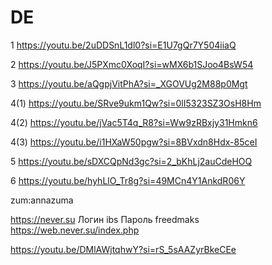 # DE

1
https://youtu.be/2uDDSnL1dl0?si=E1U7gQr7Y504iiaQ

2
https://youtu.be/J5PXmc0XoqI?si=wMX6b1SJoo4BsW54

3
https://youtu.be/aQgpjVitPhA?si=_XGOVUg2M88p0Mgt

4(1)
https://youtu.be/SRve9ukm1Qw?si=0lI5323SZ3OsH8Hm

4(2)
https://youtu.be/jVac5T4q_R8?si=Ww9zRBxjy31Hmkn6

4(3)
https://youtu.be/i1HXaW50pgw?si=8BVxdn8Hdx-85ceI

5
https://youtu.be/sDXCQpNd3gc?si=2_bKhLj2auCdeHOQ

6
https://youtu.be/hyhLlO_Tr8g?si=49MCn4Y1AnkdR06Y


zum:annazuma

https://never.su
Логин ibs
Пароль freedmaks
https://web.never.su/index.php

https://youtu.be/DMlAWjtqhwY?si=rS_5sAAZyrBkeCEe
